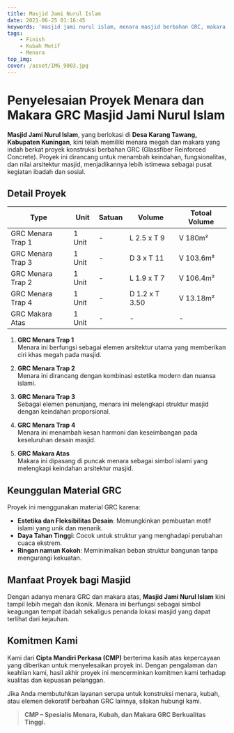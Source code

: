 ```yaml
---
title: Masjid Jami Nurul Islam
date: 2021-06-25 01:16:45
keywords: 'masjid jami nurul islam, menara masjid berbahan GRC, makara masjid GRC, kontraktor masjid di kuningan, pembangunan menara masjid, menara GRC desain islami, keunggulan material GRC untuk masjid, jasa pemasangan menara GRC, dekorasi masjid modern, Cipta Mandiri Perkasa'
tags: 
    - Finish
    - Kubah Motif
    - Menara
top_img:
cover: /asset/IMG_9003.jpg
---
```



# **Penyelesaian Proyek Menara dan Makara GRC Masjid Jami Nurul Islam**  

**Masjid Jami Nurul Islam**, yang berlokasi di **Desa Karang Tawang, Kabupaten Kuningan**, kini telah memiliki menara megah dan makara yang indah berkat proyek konstruksi berbahan GRC (Glassfiber Reinforced Concrete). Proyek ini dirancang untuk menambah keindahan, fungsionalitas, dan nilai arsitektur masjid, menjadikannya lebih istimewa sebagai pusat kegiatan ibadah dan sosial.  

## **Detail Proyek**  

|       Type      |  Unit  | Satuan |   Volume    | Totoal Volume |
| --------------- | ------ | ------ | ----------- | ------------- |
| GRC Menara Trap 1 | 1 Unit | - | L 2.5 x T 9 | V 180m² |
| GRC Menara Trap 3 | 1 Unit | - | D 3 x T 11 | V 103.6m² |
| GRC Menara Trap 2 | 1 Unit | - | L 1.9 x T 7 | V 106.4m² |
| GRC Menara Trap 4 | 1 Unit | - | D 1.2 x T 3.50 | V 13.18m² |
| GRC Makara Atas | 1 Unit | - | - | - |


1. **GRC Menara Trap 1**  
   Menara ini berfungsi sebagai elemen arsitektur utama yang memberikan ciri khas megah pada masjid.  

2. **GRC Menara Trap 2**  
   Menara ini dirancang dengan kombinasi estetika modern dan nuansa islami.  

3. **GRC Menara Trap 3**  
   Sebagai elemen penunjang, menara ini melengkapi struktur masjid dengan keindahan proporsional.  

4. **GRC Menara Trap 4**  
   Menara ini menambah kesan harmoni dan keseimbangan pada keseluruhan desain masjid.  

5. **GRC Makara Atas**  
   Makara ini dipasang di puncak menara sebagai simbol islami yang melengkapi keindahan arsitektur masjid.  

## **Keunggulan Material GRC**  
Proyek ini menggunakan material GRC karena:  
- **Estetika dan Fleksibilitas Desain**: Memungkinkan pembuatan motif islami yang unik dan menarik.  
- **Daya Tahan Tinggi**: Cocok untuk struktur yang menghadapi perubahan cuaca ekstrem.  
- **Ringan namun Kokoh**: Meminimalkan beban struktur bangunan tanpa mengurangi kekuatan.  

## **Manfaat Proyek bagi Masjid**  
Dengan adanya menara GRC dan makara atas, **Masjid Jami Nurul Islam** kini tampil lebih megah dan ikonik. Menara ini berfungsi sebagai simbol keagungan tempat ibadah sekaligus penanda lokasi masjid yang dapat terlihat dari kejauhan.  

## **Komitmen Kami**  
Kami dari **Cipta Mandiri Perkasa (CMP)** berterima kasih atas kepercayaan yang diberikan untuk menyelesaikan proyek ini. Dengan pengalaman dan keahlian kami, hasil akhir proyek ini mencerminkan komitmen kami terhadap kualitas dan kepuasan pelanggan.  

Jika Anda membutuhkan layanan serupa untuk konstruksi menara, kubah, atau elemen dekoratif berbahan GRC lainnya, silakan hubungi kami.  

>**CMP – Spesialis Menara, Kubah, dan Makara GRC Berkualitas Tinggi.**  

